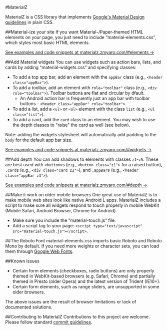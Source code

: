 #MaterialZ

MaterialZ is a CSS library that implements [Google's Material Design guidelines](http://google.com/design) in plain CSS.


##Material-ize your site
If you want Material-/Paper-themed HTML elements on your page, you just need to include “material-elements.css”, which styles most basic HTML elements.

[See examples and code snippets at materialz.zmyaro.com/#elements →](https://materialz.zmyaro.com/#elements)

##Add Material widgets
You can use widgets such as action bars, lists, and cards by adding “material-widgets.css” and specifying classes:
* To add a top app bar, add an element with the `appBar` class (e.g., `<header class="appBar">`).
* To add a toolbar, add an element with `role="toolbar"` class (e.g., `<div role="toolbar">`).  Toolbar buttons are flat and circular by dfault.
  - An Android action bar is frequently just an app bar with toolbar buttons - `<header class="appBar" role="toolbar">`.
* To add a list, add a `<ul>` or `<ol>` element with the class `list` (e.g., `<ul class="list">`).
* To add a card, add the `card` class to an element.  You may wish to use the depth classes to "raise" the card as well (see below).

Note: adding the widgets stylesheet will automatically add padding to the `body` for the default app bar size.

[See examples and code snippets at materialz.zmyaro.com/#widgets →](https://materialz.zmyaro.com/#widgets)

##Add depth
You can add shadows to elements with classes `z1`-`z5`.  These are best used with `<button>`s (e.g., `<button class="z1">` for a raised button), `.card`s (e.g., `<div class="card z2">`), and `.appBar`s (e.g., `<header class="appBar z3">`).

[See examples and code snippets at materialz.zmyaro.com/#depth →](https://materialz.zmyaro.com/#depth)

##Make it work on older mobile browsers
One great use of MaterialZ is to make mobile web sites look like native Android L apps.  MaterialZ includes a script to make sure all widgets respond to touch properly in mobile WebKit (Mobile Safari, Android Browser, Chrome for Android).
* Make sure you include the “material-touch.js” file.
* Add a script tag to your page: `<script type="text/javascript" src="material-touch.js"></script>`.

##The Roboto Font
material-elements.css imports basic Roboto and Roboto Mono by default.  If you need more weights or character sets, you can load them through [Google Web Fonts](http://google.com/fonts#UsePlace:use/Collection:Roboto).

##Known issues
* Certain form elements (checkboxes, radio buttons) are only properly themed in WebKit-based browsers (e.g. Safari, Chrome) and partially themed in Presto (older Opera) and the latest version of Trident (IE10+).
* Certain form elements, such as range sliders, are unsupported in some older browsers.

The above issues are the result of browser limitations or lack of documented solutions.

##Contributing to MaterialZ
Contributions to this project are welcome.  Please follow standard [commit guidelines](http://git-scm.com/book/ch5-2.html#Commit-Guidelines).
